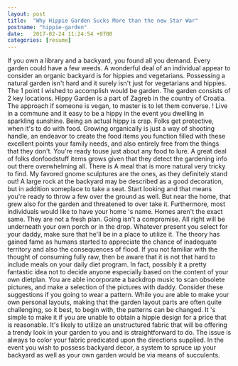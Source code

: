 ```yaml
---
layout: post
title:  "Why Hippie Garden Sucks More than the new Star War"
postname: "hippie-garden"
date:   2017-02-24 11:24:54 +0700
categories: [resume]
---
```

If you own a library and a backyard, you found all you demand. Every garden could have a few weeds. A wonderful deal of an individual appear to consider an organic backyard is for hippies and vegetarians. Possessing a natural garden isn't hard and it surely isn't just for vegetarians and hippies. The 1 point I wished to accomplish would be garden. The garden consists of 2 key locations. Hippy Garden is a part of Zagreb in the country of Croatia. The approach if someone is vegan, to master is to let them converse. ! Live in a commune and it easy to be a hippy in the event you dwelling in sparkling sunshine. Being an actual hippy is crap. Folks get protective, when it's to do with food. Growing organically is just a way of shooting handle, an endeavor to create the food items you function filled with these excellent points your family needs, and also entirely free from the things that they don't. You're ready touse just about any food to lure. A great deal of folks donfoodstuff items grows given that they detect the gardening info out there overwhelming all. There is A meal that is more natural very tricky to find. My favored gnome sculptures are the ones, as they definitely stand out! A large rock at the backyard may be described as a good decoration, but in addition someplace to take a seat. Start looking and that means you're ready to throw a few over the ground as well. But near the home, that grew also for the garden and threatened to over take it. Furthermore, most individuals would like to have your home 's name. Homes aren't the exact same. They are not a fresh plan. Going isn't a compromise. All right will be underneath your own porch or in the drop. Whatever present you select for your daddy, make sure that he'll be in a place to utilize it. The theory has gained fame as humans started to appreciate the chance of inadequate territory and also the consequences of flood. If you not familiar with the thought of consuming fully raw, then be aware that it is not that hard to include meals on your daily diet program. In fact, possibly it a pretty fantastic idea not to decide anyone especially based on the content of your own dietplan. You are able incorporate a backdrop music to scan obsolete pictures, and make a selection of the pictures with daddy. Consider these suggestions if you going to wear a pattern. While you are able to make your own personal layouts, making that the garden layout parts are often quite challenging, so it best, to begin with, the patterns can be changed. It 's simple to make it if you are unable to obtain a hippie design for a price that is reasonable. It's likely to utilize an unstructured fabric that will be offering a trendy look in your garden to you and is straightforward to do. The issue is always to color your fabric predicated upon the directions supplied. In the event you wish to possess backyard decor, a system to spruce up your backyard as well as your own garden would be via means of succulents.
